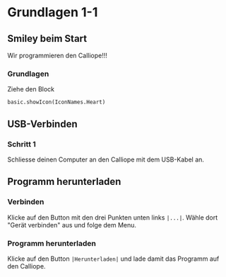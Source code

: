 # Grundlagen 1-1


## Smiley beim Start
Wir programmieren den Calliope!!!
### Grundlagen
Ziehe den Block 

```blocks
basic.showIcon(IconNames.Heart)
```


## USB-Verbinden
### Schritt 1
Schliesse deinen Computer an den Calliope mit dem USB-Kabel an.

## Programm herunterladen

### Verbinden 
Klicke auf den Button mit den drei Punkten unten links ```|...|```. Wähle dort "Gerät verbinden" aus und folge dem Menu.

### Programm herunterladen
Klicke auf den Button ```|Herunterladen|``` und lade damit das Programm auf den Calliope.




